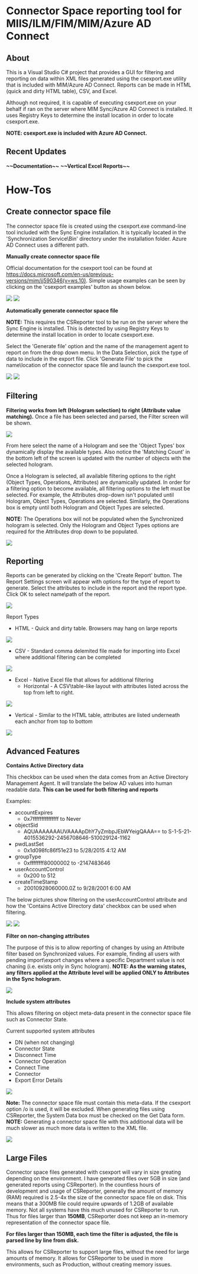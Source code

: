 # Connector Space reporting tool for MIIS/ILM/FIM/MIM/Azure AD Connect

## About
This is a Visual Studio C# project that provides a GUI for filtering and reporting on data within XML files generated using the csexport.exe utility that is included with MIM/Azure AD Connect.  Reports can be made in HTML (quick and dirty HTML table), CSV, and Excel.

Although not required, it is capable of executing csexport.exe on your behalf if ran on the server where MIM Sync/Azure AD Connect is installed.  It uses Registry Keys to determine the install location in order to locate csexport.exe.  

**NOTE:  csexport.exe is included with Azure AD Connect.**

## Recent Updates

**\~\~Documentation\~\~**
**\~\~Vertical Excel Reports\~\~**

# How-Tos

## Create connector space file
The connector space file is created using the csexport.exe command-line tool included with the Sync Engine installation.  It is typically located in the 'Synchronization Service\Bin' directory under the installation folder.  Azure AD Connect uses a different path.

**Manually create connector space file**

Official documentation for the csexport tool can be found at <https://docs.microsoft.com/en-us/previous-versions/mim/jj590346(v=ws.10)>.  Simple usage examples can be seen by clicking on the 'csexport examples' button as shown below.

![](images/GetDataExamples.png)
![](images/Examples.png)

**Automatically generate connector space file**

**NOTE:**  This requires the CSReporter tool to be run on the server where the Sync Engine is installed.  This is detected by using Registry Keys to determine the install location in order to locate csexport.exe.

Select the 'Generate file' option and the name of the management agent to report on from the drop down menu.  In the Data Selection, pick the type of data to include in the export file.  Click 'Generate File' to pick the name\location of the connector space file and launch the csexport.exe tool.

![](images/GetData_2.png)
![](images/csexport.png)

## Filtering

**Filtering works from left (Hologram selection) to right (Attribute value matching).**  Once a file has been selected and parsed, the Filter screen will be shown.

![](images/Filter.png)

From here select the name of a Hologram and see the 'Object Types' box dynamically display the available types.  Also notice the 'Matching Count' in the bottom left of the screen is updated with the number of objects with the selected hologram.

Once a Hologram is selected, all available filtering options to the right (Object Types, Operations, Attributes) are dynamically updated.  In order for a filtering option to become available, all filtering options to the left must be selected.  For example, the Attributes drop-down isn't populated until Hologram, Object Types, Operations are selected.  Similarly, the Operations box is empty until both Hologram and Object Types are selected.

**NOTE:** The Operations box will not be populated when the Synchronized hologram is selected.  Only the Hologram and Object Types options are required for the Attributes drop down to be populated.

![](images/Filter_3.png)

## Reporting

Reports can be generated by clicking on the 'Create Report' button.  The Report Settings screen will appear with options for the type of report to generate.  Select the attributes to include in the report and the report type.  Click OK to select name\path of the report.

![](images/ReportSettings.png)

Report Types
- HTML - Quick and dirty table.  Browsers may hang on large reports

![](images/HTML.png)

- CSV - Standard comma delemited file made for importing into Excel where additional filtering can be completed

![](images/CSV.png)

- Excel - Native Excel file that allows for additional filtering
  - Horizontal - A CSV\table-like layout with attributes listed across the top from left to right.
  
![](images/ExcelReport.png)
  
  - Vertical - Similar to the HTML table, attributes are listed underneath each anchor from top to bottom
  
![](images/ExcelVertical.png)

## Advanced Features

**Contains Active Directory data**

This checkbox can be used when the data comes from an Active Directory Management Agent.  It will translate the below AD values into human readable data.  **This can be used for both filtering and reports**

Examples:

- accountExpires
  - 0x7fffffffffffffff to Never
- objectSid
  - AQUAAAAAAAUVAAAApDhY7yZmbpJEbWYeigQAAA== to S-1-5-21-4015536292-2456708646-510029124-1162
- pwdLastSet
  - 0x1d098fc86f51e23 to 5/28/2015 4:12 AM
- groupType
  - 0xffffffff80000002 to -2147483646
- userAccountControl
  - 0x200 to 512
- createTimeStamp
  - 20010928060000.0Z to 9/28/2001 6:00 AM

The below pictures show filtering on the userAccountControl attribute and how the 'Contains Active Directory data' checkbox can be used when filtering.

![](images/ADData.png)
![](images/ADData_2.png)

**Filter on non-changing attributes**

The purpose of this is to allow reporting of changes by using an Attribute filter based on Synchronized values.  For example, finding all users with pending import\export changes where a specific Department value is not chaning (i.e. exists only in Sync hologram).
**NOTE: As the warning states, any filters applied at the Attribute level will be applied ONLY to Attributes in the Sync hologram.**

![](images/Warning.png)

**Include system attributes**

This allows filtering on object meta-data present in the connector space file such as Connector State.

Current supported system attributes
- DN (when not changing)
- Connector State
- Disconnect Time
- Connector Operation
- Connect Time
- Connector
- Export Error Details

![](images/SystemAttributes.png)

**Note:** The connector space file must contain this meta-data.  If the csexport option /o is used, it will be excluded.  When generating files using CSReporter, the System Data box must be checked on the Get Data form.
**NOTE:** Generating a connector space file with this additional data will be much slower as much more data is written to the XML file.

![](images/GetData_3.png)

## Large Files
Connector space files generated with csexport will vary in size greating depending on the environment.  I have generated files over 5GB in size (and generated reports using CSReporter).  In the countless hours of development and usage of CSReporter, generally the amount of memory (RAM) required is 2.5-4x the size of the connector space file on disk.  This means that a 300MB file could require upwards of 1.2GB of available memory. Not all systems have this much unused for CSReporter to run.  Thus for files larger than **150MB**, CSReporter does not keep an in-memory representation of the connector space file.

**For files larger than 150MB, each time the filter is adjusted, the file is parsed line by line from disk.**

This allows for CSReporter to support large files, without the need for large amounts of memory.  It allows for CSReporter to be used in more environments, such as Production, without creating memory issues.